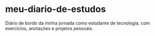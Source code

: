 # meu-diario-de-estudos
Diário de bordo da minha jornada como estudante de tecnologia, com exercícios, anotações e projetos pessoais.
